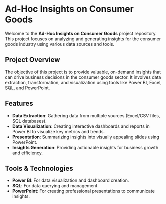 # Ad-Hoc Insights on Consumer Goods

Welcome to the **Ad-Hoc Insights on Consumer Goods** project repository. This project focuses on analyzing and generating insights for the consumer goods industry using various data sources and tools.

## Project Overview

The objective of this project is to provide valuable, on-demand insights that can drive business decisions in the consumer goods sector. It involves data extraction, transformation, and visualization using tools like Power BI, Excel, SQL, and PowerPoint.

## Features

- **Data Extraction**: Gathering data from multiple sources (Excel/CSV files, SQL databases).
- **Data Visualization**: Creating interactive dashboards and reports in Power BI to visualize key metrics and trends.
- **Presentation**: Summarizing insights into visually appealing slides using PowerPoint.
- **Insights Generation**: Providing actionable insights for business growth and efficiency.

## Tools & Technologies

- **Power BI**: For data visualization and dashboard creation.
- **SQL**: For data querying and management.
- **PowerPoint**: For creating professional presentations to communicate insights.
